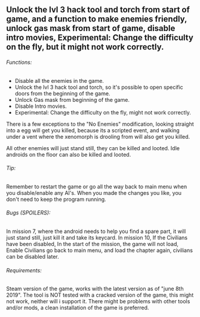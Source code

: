 ## Unlock the lvl 3 hack tool and torch from start of game, and a function to make enemies friendly, unlock gas mask from start of game, disable intro movies, Experimental: Change the difficulty on the fly, but it might not work correctly.

###### Functions:

* Disable all the enemies in the game.
* Unlock the lvl 3 hack tool and torch, so it's possible to open specific doors from the beginning of the game.
* Unlock Gas mask from beginning of the game.
* Disable Intro movies.
* Experimental: Change the difficulty on the fly, might not work correctly.


There is a few exceptions to the "No Enemies" modification, looking straight into a egg will get you killed, because its a scripted event, 
and walking under a vent where the xenomorph is drooling from will also get you killed.

All other enemies will just stand still, they can be killed and looted. Idle androids on the floor can also be killed and looted.


###### Tip:
Remember to restart the game or go all the way back to main menu when you disable/enable any AI's.
When you made the changes you like, you don't need to keep the program running.

###### Bugs (SPOILERS):
In mission 7, where the android needs to help you find a spare part, it will just stand still, just kill it and take its keycard.
In mission 10, If the Civilians have been disabled, In the start of the mission, the game will not load, Enable Civilians go back to main menu, and load the chapter again, civilians can be disabled later.

###### Requirements:
Steam version of the game, works with the latest version as of "june 8th 2019".
The tool is NOT tested with a cracked version of the game, this might not work, neither will i support it.
There might be problems with other tools and/or mods, a clean installation of the game is preferred.
